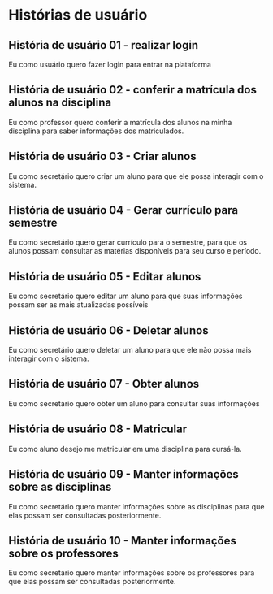 # Histórias de usuário

## História de usuário 01 - realizar login

Eu como usuário quero fazer login para entrar na plataforma

## História de usuário 02 - conferir a matrícula dos alunos na disciplina

Eu como professor quero conferir a matrícula dos alunos na minha disciplina para saber informações dos matriculados.

## História de usuário 03 - Criar alunos

Eu como secretário quero criar um aluno para que ele possa interagir com o sistema.

## História de usuário 04 - Gerar currículo para semestre

Eu como secretário quero gerar currículo para o semestre, para que os alunos possam consultar as matérias disponíveis para seu curso e período.


## História de usuário 05 - Editar alunos

Eu como secretário quero editar um aluno para que suas informações possam ser as mais atualizadas possíveis


## História de usuário 06 - Deletar alunos

Eu como secretário quero deletar um aluno para que ele não possa mais interagir com o sistema.


## História de usuário 07 - Obter alunos

Eu como secretário quero obter um aluno para consultar suas informações

## História de usuário 08 - Matricular

Eu como aluno desejo me matricular em uma disciplina para cursá-la.

## História de usuário 09 - Manter informações sobre as disciplinas

Eu como secretário quero manter informações sobre as disciplinas para que elas possam ser consultadas posteriormente. 

## História de usuário 10 - Manter informações sobre os professores

Eu como secretário quero manter informações sobre os professores para que elas possam ser consultadas posteriormente.

